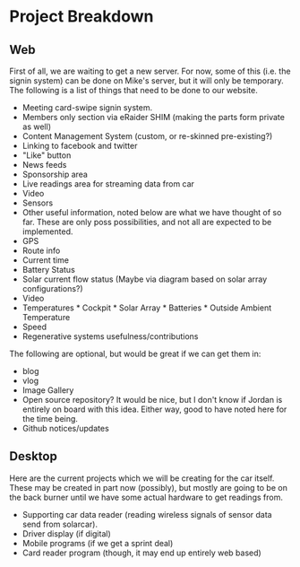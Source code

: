 Project Breakdown
===

Web
---

First of all, we are waiting to get a new server.  For now, some of this (i.e. the signin system) can be done on Mike's server, but it will only be temporary.  The following is a list of things that need to be done to our website.

 * Meeting card-swipe signin system.
 * Members only section via eRaider SHIM (making the parts form private as well)
 * Content Management System (custom, or re-skinned pre-existing?)
 * Linking to facebook and twitter
  * "Like" button
  * News feeds
 * Sponsorship area
 * Live readings area for streaming data from car
  * Video
  * Sensors
  * Other useful information, noted below are what we have thought of so far.  These are only poss possibilities, and not all are expected to be implemented.
   * GPS
   * Route info
   * Current time
   * Battery Status
   * Solar current flow status (Maybe via diagram based on solar array configurations?)
   * Video
   * Temperatures
    * Cockpit
    * Solar Array
    * Batteries
    * Outside Ambient Temperature
   * Speed
   * Regenerative systems usefulness/contributions

The following are optional, but would be great if we can get them in:

 * blog
 * vlog
 * Image Gallery
 * Open source repository?  It would be nice, but I don't know if Jordan is entirely on board with this idea.  Either way, good to have noted here for the time being.
 * Github notices/updates

Desktop
-------

Here are the current projects which we will be creating for the car itself.  These may be created in part now (possibly), but mostly are going to be on the back burner until we have some actual hardware to get readings from.

 * Supporting car data reader (reading wireless signals of sensor data send from solarcar).
 * Driver display (if digital)
 * Mobile programs (if we get a sprint deal)
 * Card reader program (though, it may end up entirely web based)
